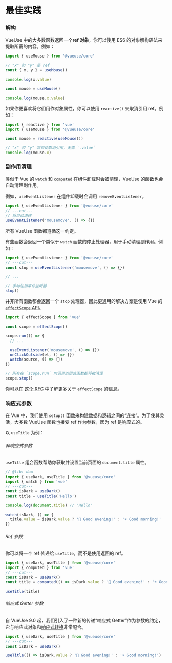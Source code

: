 # 最佳实践

### 解构

VueUse 中的大多数函数返回一个**ref 对象**，你可以使用 ES6 的对象解构语法来提取所需的内容。例如：

```ts twoslash
import { useMouse } from '@vueuse/core'

// "x" 和 "y" 是 ref
const { x, y } = useMouse()

console.log(x.value)

const mouse = useMouse()

console.log(mouse.x.value)
```

如果你更喜欢将它们用作对象属性，你可以使用 `reactive()` 来取消引用 ref。例如：

```ts twoslash
import { reactive } from 'vue'
import { useMouse } from '@vueuse/core'

const mouse = reactive(useMouse())

// "x" 和 "y" 将自动取消引用，无需 `.value`
console.log(mouse.x)
```

### 副作用清理

类似于 Vue 的 `watch` 和 `computed` 在组件卸载时会被清理，VueUse 的函数也会自动清理副作用。

例如，`useEventListener` 在组件卸载时会调用 `removeEventListener`。

```ts twoslash
import { useEventListener } from '@vueuse/core'
// ---cut---
// 将自动清理
useEventListener('mousemove', () => {})
```

所有 VueUse 函数都遵循这一约定。

有些函数会返回一个类似于 `watch` 函数的停止处理器，用于手动清理副作用。例如：

```ts twoslash
import { useEventListener } from '@vueuse/core'
// ---cut---
const stop = useEventListener('mousemove', () => {})

// ...

// 手动注销事件监听器
stop()
```

并非所有函数都会返回一个 `stop` 处理器，因此更通用的解决方案是使用 Vue 的 [`effectScope` API](https://vuejs.org/api/reactivity-advanced.html#effectscope)。

```ts
import { effectScope } from 'vue'

const scope = effectScope()

scope.run(() => {
  // ...

  useEventListener('mousemove', () => {})
  onClickOutside(el, () => {})
  watch(source, () => {})
})

// 所有在 `scope.run` 内调用的组合函数都将被清理
scope.stop()
```

你可以在 [这个 RFC](https://github.com/vuejs/rfcs/blob/master/active-rfcs/0041-reactivity-effect-scope.md) 中了解更多关于 `effectScope` 的信息。

### 响应式参数

在 Vue 中，我们使用 `setup()` 函数来构建数据和逻辑之间的“连接”。为了使其灵活，大多数 VueUse 函数也接受 ref 作为参数，因为 ref 是响应式的。

以 `useTitle` 为例：

###### 非响应式参数

`useTitle` 组合函数帮助你获取并设置当前页面的 `document.title` 属性。

```ts twoslash
// @lib: dom
import { useDark, useTitle } from '@vueuse/core'
import { watch } from 'vue'
// ---cut---
const isDark = useDark()
const title = useTitle('Hello')

console.log(document.title) // "Hello"

watch(isDark, () => {
  title.value = isDark.value ? '🌙 Good evening!' : '☀️ Good morning!'
})
```

###### Ref 参数

你可以将一个 ref 传递给 `useTitle`，而不是使用返回的 ref。

```ts twoslash
import { useDark, useTitle } from '@vueuse/core'
import { computed } from 'vue'
// ---cut---
const isDark = useDark()
const title = computed(() => isDark.value ? '🌙 Good evening!' : '☀️ Good morning!')

useTitle(title)
```

###### 响应式 Getter 参数

自 VueUse 9.0 起，我们引入了一种新的传递“响应式 Getter”作为参数的约定，它与响应式对象和[响应式转换](https://vuejs.org/guide/extras/reactivity-transform.html#reactivity-transform)非常配合。

```ts twoslash
import { useDark, useTitle } from '@vueuse/core'
// ---cut---
const isDark = useDark()

useTitle(() => isDark.value ? '🌙 Good evening!' : '☀️ Good morning!')
```

